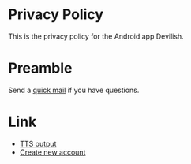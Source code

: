 # Privacy Policy
This is the privacy policy for the Android app Devilish.
# Preamble
Send a [quick mail](mailto:support-team@moogpt.kr) if you have questions.
# Link
- [TTS output](https://support.google.com/accessibility/android/answer/6006983?hl=en&dark=1&sjid=10832520986377774210-EU)
- [Create new account](https://support.google.com/accounts/answer/27441?hl=en&co=GENIE.Platform%3DAndroid&sjid=1510467830453502821-EU)
